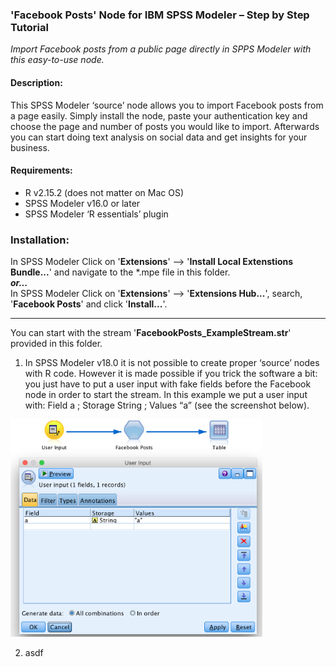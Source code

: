 ### 'Facebook Posts' Node for IBM SPSS Modeler – Step by Step Tutorial

_Import Facebook posts from a public page directly in SPPS Modeler with this easy-to-use node._

#### Description:
This SPSS Modeler ‘source’ node allows you to import Facebook posts from a page easily. Simply install the node, paste your authentication key and choose the page and number of posts you would like to import. Afterwards you can start doing text analysis on social data and get insights for your business.

#### Requirements:
* R v2.15.2 (does not matter on Mac OS)
* SPSS Modeler v16.0 or later
* SPSS Modeler ‘R essentials’ plugin

### Installation:
In SPSS Modeler Click on '**Extensions**' --> '**Install Local Extenstions Bundle...**' and navigate to the \*.mpe file in this folder.  
**_or..._**  
In SPSS Modeler Click on '**Extensions**' --> '**Extensions Hub...**', search, '**Facebook Posts**' and click '**Install...**'.

---

You can start with the stream '**FacebookPosts_ExampleStream.str**' provided in this folder.

1. In SPSS Modeler v18.0 it is not possible to create proper ‘source’ nodes with R code. However it is made possible if you trick the software a bit: you just have to put a user input with fake fields before the Facebook node in order to start the stream. In this example we put a user input with: Field a ; Storage String ; Values “a” (see the screenshot below).

  <img src="img/1.png" style="max-width:80%;text-align:center"/>

2. asdf
